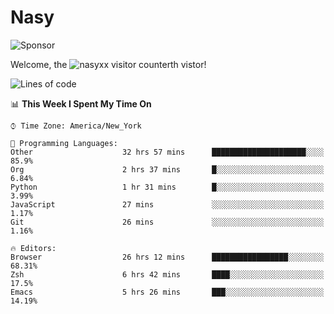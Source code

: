 # Nasy

<!--
<p align="center">
<img height="200" src="https://github-readme-stats.vercel.app/api?username=nasyxx&count_private=true&show_icons=true&theme=dracula&include_all_commits=true"/>
<img height="200" src="https://github-readme-stats.vercel.app/api/top-langs/?username=nasyxx&theme=dracula&hide=html,jupyter+notebook&count_private=true&show_icons=true"/>
</p>

  
----------------
-->

![Sponsor](https://img.shields.io/static/v1.svg?label=Sponsor&message=%E2%9D%A4&logo=GitHub&style=flat&color=pink)
 
Welcome, the ![nasyxx visitor counter](https://count.getloli.com/get/@nasyxx?theme=rule34)th vistor!
 
<!--START_SECTION:waka-->
![Lines of code](https://img.shields.io/badge/From%20Hello%20World%20I%27ve%20Written-5.4%20million%20lines%20of%20code-blue)

📊 **This Week I Spent My Time On** 

```text
⌚︎ Time Zone: America/New_York

💬 Programming Languages: 
Other                    32 hrs 57 mins      █████████████████████░░░░   85.9% 
Org                      2 hrs 37 mins       █░░░░░░░░░░░░░░░░░░░░░░░░   6.84% 
Python                   1 hr 31 mins        █░░░░░░░░░░░░░░░░░░░░░░░░   3.99% 
JavaScript               27 mins             ░░░░░░░░░░░░░░░░░░░░░░░░░   1.17% 
Git                      26 mins             ░░░░░░░░░░░░░░░░░░░░░░░░░   1.16%

🔥 Editors: 
Browser                  26 hrs 12 mins      █████████████████░░░░░░░░   68.31% 
Zsh                      6 hrs 42 mins       ████░░░░░░░░░░░░░░░░░░░░░   17.5% 
Emacs                    5 hrs 26 mins       ███░░░░░░░░░░░░░░░░░░░░░░   14.19%

```


<!--END_SECTION:waka-->

<!-- ![visitors](https://visitor-badge.laobi.icu/badge?page_id=nasyxx.nasyxx) -->
